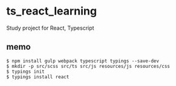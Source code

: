# ts_react_learning

Study project for React, Typescript

## memo

```
$ npm install gulp webpack typescript typings --save-dev
$ mkdir -p src/scss src/ts src/js resources/js resources/css
$ typings init
$ typings install react
```

